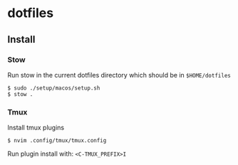 # dotfiles

## Install

### Stow

Run stow in the current dotfiles directory which should be in `$HOME/dotfiles`

```
$ sudo ./setup/macos/setup.sh
$ stow .
```

### Tmux

Install tmux plugins

```
$ nvim .config/tmux/tmux.config
```

Run plugin install with: `<C-TMUX_PREFIX>I`
